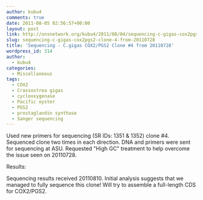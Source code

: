 ```yaml
---
author: kubu4
comments: true
date: 2011-08-05 02:56:57+00:00
layout: post
link: http://onsnetwork.org/kubu4/2011/08/04/sequencing-c-gigas-cox2pgs2-clone-4-from-20110728/
slug: sequencing-c-gigas-cox2pgs2-clone-4-from-20110728
title: 'Sequencing - C.gigas COX2/PGS2 Clone #4 from 20110728'
wordpress_id: 314
author:
  - kubu4
categories:
  - Miscellaneous
tags:
  - COX2
  - Crassostrea gigas
  - cyclooxygenase
  - Pacific oyster
  - PGS2
  - prostaglandin synthase
  - Sanger sequencing
---
```


Used new primers for sequencing (SR IDs: 1351 & 1352) clone #4. Sequenced clone two times in each direction. DNA and primers were sent for sequencing at ASU. Requested "High GC" treatment to help overcome the issue seen on 20110728.

Results:

Sequencing results received 20110810. Initial analysis suggests that we managed to fully sequence this clone! Will try to assemble a full-length CDS for COX2/PGS2.
